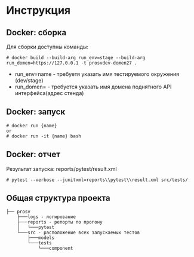 # Инструкция
## Docker: сборка

Для сборки доступны команды:
```
# docker build --build-arg run_env=stage --build-arg run_domen=https://127.0.0.1 -t prosvdev-domen27 .
```
* run_env=name - требуетя указать имя тестируемого окружения (dev/stage)
* run_domen= - требуется указать имя домена поднятного API интерфейса(адрес стенда) 

## Docker: запуск

```
# docker run {name}
or
# docker run -it {name} bash
```
## Docker: отчет
Результат запуска:
reports/pytest/result.xml
```
# pytest --verbose --junitxml=reports\\pytest\\result.xml src/tests/
```
## Общая структура проекта
```
├── prosv
    ├───logs - логирование
    ├───reports - репорты по прогону
    │   └───pytest
    └───src - расположение всех запускаемых тестов
        ├───models
        └───tests
            └───component
```